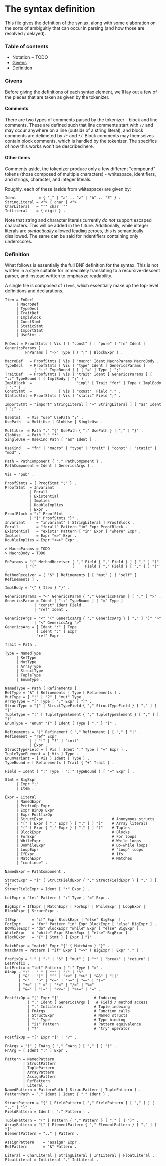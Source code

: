 # The syntax definition

This file gives the defnition of the syntax, along with some elaboration on the sorts of ambiguitiy
that can occur in parsing (and how those are resolved / delayed).

### Table of contents

* Notation ~ TODO
* [Givens](#givens)
* [Definition](#definition)

### Givens

Before giving the definitions of each syntax element, we'll lay out a few of the pieces that are
taken as given by the tokenizer.

#### Comments

There are two types of comments parsed by the tokenizer - block and line comments. These are defined
such that line comments start with `//` and may occur anywhere on a line (outside of a string
literal), and block comments are delimeted by `/*` and `*/`. Block comments may themselves contain
block comments, which is handled by the tokenizer. The specifics of how this works won't be
described here.

#### Other items

Comments aside, the tokenizer produce only a few different "compound" tokens (those composed of
multiple characters) - whitespace, identifiers, and strings, character, and integer literals.

Roughly, each of these (aside from whitespace) are given by:

```
Ident          = { "_" | "a" .. "z" | "A" .. "Z" } .
StringLiteral = <"> { char } <">
CharLiteral   = "'" char '"'
IntLiteral    = { digit } .
```

Note that string and character literals currently *do not* support escaped characters. This will be
added in the future. Additionally, while integer literals are *syntactically* allowed leading
zeroes, this is semantically disallowed. The same can be said for indentifiers containing only
underscores.

### Definition

What follows is essentially the full BNF definition for the syntax. This is not written in a style
suitable for immediately translating to a recursive-descent parser, and instead written to emphasize
readability.

A single file is composed of `item`s, which essentially make up the top-level definitions and
declarations.

```
Item = FnDecl
     | MacroDef
     | TypeDecl
     | TraitDef
     | ImplBlock
     | ConstStmt
     | StaticStmt
     | ImportStmt
     | UseStmt .

FnDecl = ProofStmts [ Vis ] [ "const" ] [ "pure" ] "fn" Ident [ GenericsParams ]
         FnParams [ "->" Type ] ( ";" | BlockExpr ) .

MacroDef   = ProofStmts [ Vis ] "macro" Ident MacroParams MacroBody .
TypeDecl   = ProofStmts [ Vis ] "type" Ident [ GenericsParams ]
             [ "::" TypeBound ] [ [ "=" ] Type ] ";" .
TraitDef   = ProofStmts [ Vis ] "trait" Ident [ GenericsParams ] [ "::" TypeBound ] ( ImplBody | ";" ) .
ImplBlock  =                    "impl" [ Trait "for" ] Type ( ImplBody | ";" ) .
ConstStmt  =            [ Vis ] "const"  Field ";" .
StaticStmt = ProofStmts [ Vis ] "static" Field ";" .

ImportStmt = "import" StringLiteral [ "~" StringLiteral ] [ "as" Ident ] ";" .

UseStmt   = Vis "use" UsePath ";" .
UsePath   = MultiUse | GlobUse | SingleUse .

MultiUse  = Path "." "{" UsePath { "," UsePath } [ "," ] "}" .
GlobUse   = Path "." "*" .
SingleUse = UseKind Path [ "as" Ident ] .

UseKind   = "fn" | "macro" | "type" | "trait" | "const" | "static" | "mod" .

Path = PathComponent { "." PathComponent } .
PathComponent = Ident [ GenericsArgs ] .

Vis = "pub" .

ProofStmts = { ProofStmt ";" } .
ProofStmt  = Invariant
           | Forall
           | Existential
           | Implies
           | DoubleImplies
           | Expr .
ProofBlock = ":" ProofStmt
           | "{" ProofStmts "}" .
Invariant     = "invariant" [ StringLiteral ] ProofBlock .
Forall        = "forall" Pattern "in" Expr ProofBlock .
Existential   = "exists" Pattern [ "in" Expr ] "where" Expr .
Implies       = Expr "=>" Expr .
DoubleImplies = Expr "<=>" Expr .

> MacroParams = TODO
> MacroBody = TODO

FnParams = "(" MethodReceiver [ "," Field { "," Field } ] [ "," ] ")"
         | "("                [     Field { "," Field } [ "," ] ] ")" .
MethodReceiver = [ "&" [ Refinements ] [ "mut" ] ] "self" [ Refinements ] .

ImplBody = "{" { Item } "}" .

GenericsParams = "<" GenericsParam { "," GenericsParam } [ "," ] ">" .
GenericsParam = Ident [ "::" TypeBound ] [ "=" Type ]
             | "const" Ident Field .
             | "ref" Ident .

GenericsArgs = "<" "(" GenericsArg { "," GenericsArg } [ "," ] ")" ">"
             | "<" GenericsArg ">"
GenericsArg = [ Ident ":" ] Type
            | [ Ident ":" ] Expr
            | "ref" Expr .

Trait = Path .

Type = NamedType
     | RefType
     | MutType
     | ArrayType
     | StructType
     | TupleType
     | EnumType .

NamedType = Path [ Refinements ] .
RefType = "&" [ Refinements ] Type [ Refinements ] .
MutType = [ "!" | "?" ] "mut" Type .
ArrayType = "[" Type [ ";" Expr ] "]" .
StructType = "{" [ StructTypeField { "," StructTypeField } [ "," ] ] "}" .
TupleType = "(" [ TupleTypeElement { "," TupleTypeElement } [ "," ] ] ")" .
EnumType = "enum" "{" { Ident [ Type ] "," } "}" .

Refinements = "|" Refinement { "," Refinement } [ "," ] "|" .
Refinement = "ref" Expr
           | [ "!" | "?" ] "init"
           | Expr .
StructTypeField = [ Vis ] Ident ":" Type [ "=" Expr ] .
TupleTypeELement = [ Vis ] Type .
EnumVariant = [ Vis ] Ident [ Type ] .
TypeBound = [ Refinements ] Trait { "+" Trait } .

Field = Ident ( ":" Type | "::" TypeBound ) [ "=" Expr ] .

Stmt = BigExpr
     | Expr ";"
     | Item .

Expr = Literal
     | NamedExpr
     | PrefixOp Expr
     | Expr BinOp Expr
     | Expr PostfixOp
     | StructExpr                               # Anonymous structs 
     | "[" [ Expr { "," Expr } [ "," ] ] "]"    # Array literals
     | "(" [ Expr { "," Expr } [ "," ] ] ")"    # Tuples
     | BlockExpr                                # Blocks
     | ForExpr                                  # For loops
     | WhileExpr                                # While loops
     | DoWhileExpr                              # Do-while loops
     | LoopExpr                                 # "Loop" loops
     | IfExpr                                   # Ifs
     | MatchExpr                                # Matches
     | "continue" .

NamedExpr = PathComponent .

StructExpr = "{" [ StructFieldExpr { "," StructFieldExpr } [ "," ] ] "}" .
StructFieldExpr = Ident [ ":" Expr ] .

LetExpr = "let" Pattern [ ":" Type ] "=" Expr .

BigExpr = IfExpr | MatchExpr | ForExpr | WhileExpr | LoopExpr | BlockExpr | StructExpr .

IfExpr      = "if" Expr BlockExpr [ "else" BigExpr ] .
ForExpr     = "for" Pattern "in" Expr BlockExpr [ "else" BigExpr ] .
DoWhileExpr = "do" BlockExpr "while" Expr [ "else" BigExpr ] .
WhileExpr   = "while" Expr BlockExpr [ "else" BigExpr ] .
BlockExpr   = "{" { Stmt } [ Expr ] "}" .

MatchExpr = "match" Expr "{" { MatchArm } "}" .
MatchArm = Pattern [ "if" Expr ] "=>" ( BigExpr | Expr "," ) .

PrefixOp = "!" | "-" | "&" [ "mut" ] | "*" | "break" | "return" | LetPrefix .
LetPrefix = "let" Pattern [ ":" Type ] "=" .
BinOp = "+" | "-" | "*" | "/" | "%"
      | "&" | "|" | "^" | "<<" | ">>" | "&&" | "||"
      | "<" | ">" | "<=" | ">=" | "==" | "!="
      | "+=" | "-=" | "*=" | "/=" | "%="
      | "&=" | "|=" | "<<=" | ">>=" | "=" .

PostfixOp = "[" Expr "]"                # Indexing
          | "." Ident [ GenericsArgs ]   # Field / method access
          | "." IntLiteral              # Tuple indexing
          | FnArgs                      # Function calls
          | StructExpr                  # Named structs
          | "~" Type                    # Type binding
          | "is" Pattern                # Pattern equivalence
          | "?"                         # "try" operator

PostfixOp = "[" Expr "]" | "?" .

FnArgs = "(" [ FnArg { "," FnArg } [ "," ] ] ")" .
FnArg = [ Ident ":" ] Expr .

Pattern = NamedPattern
        | StructPattern
        | TuplePattern
        | ArrayPattern
        | AssignPattern
        | RefPattern
        | Literal .
NamedPattern = PatternPath [ StructPattern | TuplePattern ] .
PatternPath = "." Ident | Ident { "." Ident } .

StructPattern = "{" [ FieldPattern [ "," FieldPattern ] [ "," ] ] [ ".." ] "}" .
FieldPattern = Ident [ ":" Pattern ] .

TuplePattern = "(" [ Pattern { "," Pattern } [ "," ] ] ")" .
ArrayPattern = "[" [ ElementPattern { "," ElementPattern } [ "," ] ]  "]" .
ElementPattern = ".." | Pattern .

AssignPattern    = "assign" Expr .
RefPattern       = "&" Pattern .

Literal = CharLiteral | StringLiteral | IntLiteral | FloatLiteral .
FloatLiteral = IntLiteral "." IntLiteral .
```
